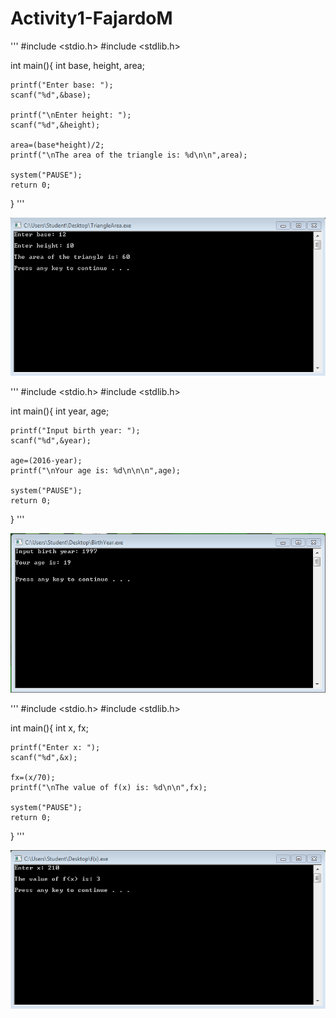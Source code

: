 # Activity1-FajardoM

'''
#include <stdio.h>
#include <stdlib.h>


int main(){
	int base, height, area;
	
	printf("Enter base: ");
	scanf("%d",&base);
	
	printf("\nEnter height: ");
	scanf("%d",&height);
	
	area=(base*height)/2;
	printf("\nThe area of the triangle is: %d\n\n",area);
	
	system("PAUSE");
	return 0;
	
}
'''

![](TriangleArea.png)

'''
#include <stdio.h>
#include <stdlib.h>



int main(){
	int year, age;
	
	printf("Input birth year: ");
	scanf("%d",&year);
	
	age=(2016-year);
	printf("\nYour age is: %d\n\n\n",age);
	
	system("PAUSE");
	return 0;
	
}
'''

![](BirthYear.png)

'''
#include <stdio.h>
#include <stdlib.h>


int main(){
	int x, fx;
	
	printf("Enter x: ");
	scanf("%d",&x);
	
	fx=(x/70);
	printf("\nThe value of f(x) is: %d\n\n",fx);
	
	system("PAUSE");
	return 0;
	
}
'''

![](f(x).png)
